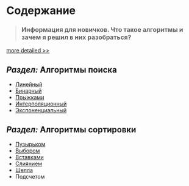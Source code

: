 # Содержание

> ### Информация для новичков. Что такое алгоритмы и зачем я решил в них разобраться?

[more detailed >>](адрес "Описание")

## _Раздел:_ **Алгоритмы поиска**

* [Линейный](https://#)
* [Бинарный](https://#)
* [Прыжками](https://#)
* [Интерполяционный](https://#)
* [Экспоненциальный](https://#)

## _Раздел:_ **Алгоритмы сортировки**

* [Пузырьком](https://#)
* [Выбором](https://#)
* [Вставками](https://#)
* [Слиянием](https://#)
* [Шелла](https://#)
* Подсчетом
